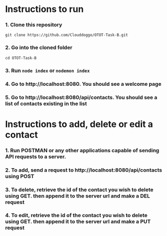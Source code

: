# Instructions to run

### 1. Clone this repository

 `git clone https://github.com/Clouddoggo/OTOT-Task-B.git`

### 2. Go into the cloned folder

 `cd OTOT-Task-B`

### 3. Run `node index` or `nodemon index`

### 4. Go to http://localhost:8080. You should see a welcome page

### 5. Go to http://localhost:8080/api/contacts. You should see a list of contacts existing in the list

# Instructions to add, delete or edit a contact

### 1. Run POSTMAN or any other applications capable of sending API requests to a server.

### 2. To add, send a request to http://localhost:8080/api/contacts using POST

### 3. To delete, retrieve the id of the contact you wish to delete using GET. then append it to the server url and make a DEL request

### 4. To edit, retrieve the id of the contact you wish to delete using GET. then append it to the server url and make a PUT request
